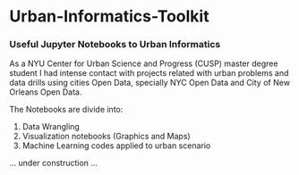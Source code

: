 # Urban-Informatics-Toolkit

### Useful Jupyter Notebooks to Urban Informatics 

As a NYU Center for Urban Science and Progress (CUSP) master degree student I had intense contact with projects related with 
urban problems and data drills using cities Open Data, specially NYC Open Data and City of New Orleans Open Data.

The Notebooks are divide into:

1. Data Wrangling
2. Visualization notebooks (Graphics and Maps)
3. Machine Learning codes applied to urban scenario

... under construction ...
